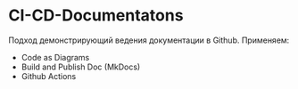 # CI-CD-Documentatons
Подход демонстрирующий ведения документации в Github. 
Применяем:
* Code as Diagrams
* Build and Publish Doc (MkDocs)
* Github Actions

